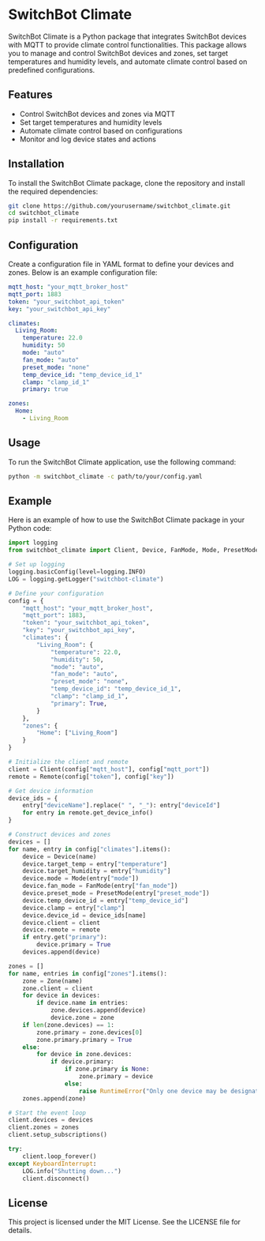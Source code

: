 # SwitchBot Climate

SwitchBot Climate is a Python package that integrates SwitchBot devices with MQTT to provide climate control functionalities. This package allows you to manage and control SwitchBot devices and zones, set target temperatures and humidity levels, and automate climate control based on predefined configurations.

## Features

- Control SwitchBot devices and zones via MQTT
- Set target temperatures and humidity levels
- Automate climate control based on configurations
- Monitor and log device states and actions

## Installation

To install the SwitchBot Climate package, clone the repository and install the required dependencies:

```bash
git clone https://github.com/yourusername/switchbot_climate.git
cd switchbot_climate
pip install -r requirements.txt
```
## Configuration

Create a configuration file in YAML format to define your devices and zones. Below is an example configuration file:

```yaml
mqtt_host: "your_mqtt_broker_host"
mqtt_port: 1883
token: "your_switchbot_api_token"
key: "your_switchbot_api_key"

climates:
  Living_Room:
    temperature: 22.0
    humidity: 50
    mode: "auto"
    fan_mode: "auto"
    preset_mode: "none"
    temp_device_id: "temp_device_id_1"
    clamp: "clamp_id_1"
    primary: true

zones:
  Home:
    - Living_Room
```

## Usage
To run the SwitchBot Climate application, use the following command:

```bash
python -m switchbot_climate -c path/to/your/config.yaml
```

## Example
Here is an example of how to use the SwitchBot Climate package in your Python code:

```python
import logging
from switchbot_climate import Client, Device, FanMode, Mode, PresetMode, Remote, Zone

# Set up logging
logging.basicConfig(level=logging.INFO)
LOG = logging.getLogger("switchbot-climate")

# Define your configuration
config = {
    "mqtt_host": "your_mqtt_broker_host",
    "mqtt_port": 1883,
    "token": "your_switchbot_api_token",
    "key": "your_switchbot_api_key",
    "climates": {
        "Living_Room": {
            "temperature": 22.0,
            "humidity": 50,
            "mode": "auto",
            "fan_mode": "auto",
            "preset_mode": "none",
            "temp_device_id": "temp_device_id_1",
            "clamp": "clamp_id_1",
            "primary": True,
        }
    },
    "zones": {
        "Home": ["Living_Room"]
    }
}

# Initialize the client and remote
client = Client(config["mqtt_host"], config["mqtt_port"])
remote = Remote(config["token"], config["key"])

# Get device information
device_ids = {
    entry["deviceName"].replace(" ", "_"): entry["deviceId"]
    for entry in remote.get_device_info()
}

# Construct devices and zones
devices = []
for name, entry in config["climates"].items():
    device = Device(name)
    device.target_temp = entry["temperature"]
    device.target_humidity = entry["humidity"]
    device.mode = Mode(entry["mode"])
    device.fan_mode = FanMode(entry["fan_mode"])
    device.preset_mode = PresetMode(entry["preset_mode"])
    device.temp_device_id = entry["temp_device_id"]
    device.clamp = entry["clamp"]
    device.device_id = device_ids[name]
    device.client = client
    device.remote = remote
    if entry.get("primary"):
        device.primary = True
    devices.append(device)

zones = []
for name, entries in config["zones"].items():
    zone = Zone(name)
    zone.client = client
    for device in devices:
        if device.name in entries:
            zone.devices.append(device)
            device.zone = zone
    if len(zone.devices) == 1:
        zone.primary = zone.devices[0]
        zone.primary.primary = True
    else:
        for device in zone.devices:
            if device.primary:
                if zone.primary is None:
                    zone.primary = device
                else:
                    raise RuntimeError("Only one device may be designated as primary")
    zones.append(zone)

# Start the event loop
client.devices = devices
client.zones = zones
client.setup_subscriptions()

try:
    client.loop_forever()
except KeyboardInterrupt:
    LOG.info("Shutting down...")
    client.disconnect()
```

## License
This project is licensed under the MIT License. See the LICENSE file for details.
